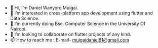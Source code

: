 - 👋 Hi, I’m Daniel Wanyoro Muigai.
- 👀 I’m interested in cross-platform app development using flutter and Data Science.
- 🌱 I’m currently doing Bsc. Computer Science in the University Of Nairobi.
- 💞️ I’m looking to collaborate on flutter projects of any kind.
- 📫 How to reach me : 
                E-mail- muigaidaniel81@gmail.com
<!---
muigaidaniel/muigaidaniel is a ✨ special ✨ repository because its `README.md` (this file) appears on your GitHub profile.
You can click the Preview link to take a look at your changes.
--->
